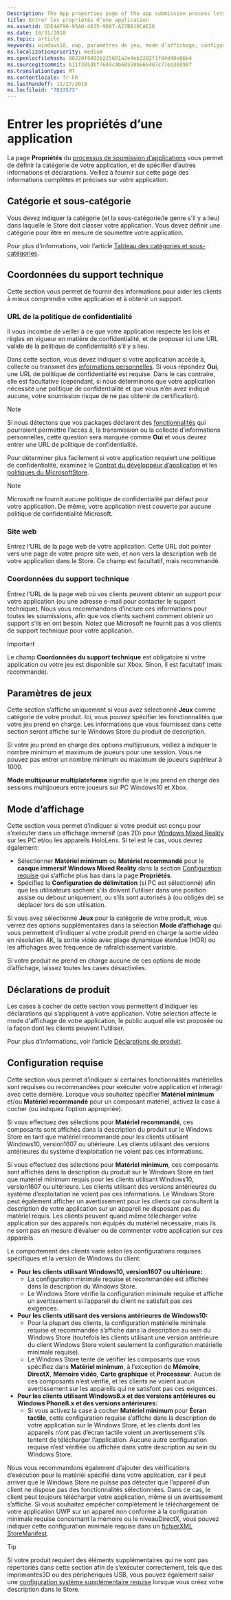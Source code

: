 ```yaml
---
Description: The App properties page of the app submission process lets you define your app's category and indicate hardware preferences or other declarations.
title: Entrer les propriétés d’une application
ms.assetid: CDE4AF96-95A0-4635-9D07-A27B810CAE26
ms.date: 10/31/2018
ms.topic: article
keywords: windows10, uwp, paramètres de jeu, mode d’affichage, configuration requise, configuration matérielle requise, matériel minimum, matériel recommandé, politique de confidentialité, coordonnées du support technique, site web de l’application, support
ms.localizationpriority: medium
ms.openlocfilehash: 80220f8402b225691a2e4eb3202f1f04d48e06b4
ms.sourcegitcommit: b11f305dbf7649c4b68550b666487c77ea30d98f
ms.translationtype: MT
ms.contentlocale: fr-FR
ms.lasthandoff: 11/27/2018
ms.locfileid: "7833573"
---
```

# <a name="enter-app-properties"></a>Entrer les propriétés d’une application

La page **Propriétés** du [processus de soumission d’applications](app-submissions.md) vous permet de définir la catégorie de votre application, et de spécifier d’autres informations et déclarations. Veillez à fournir sur cette page des informations complètes et précises sur votre application.


## <a name="category-and-subcategory"></a>Catégorie et sous-catégorie

Vous devez indiquer la catégorie (et la sous-catégorie/le genre s'il y a lieu) dans laquelle le Store doit classer votre application. Vous devez définir une catégorie pour être en mesure de soumettre votre application.

Pour plus d’informations, voir l’article [Tableau des catégories et sous-catégories](category-and-subcategory-table.md).


## <a name="support-info"></a>Coordonnées du support technique

Cette section vous permet de fournir des informations pour aider les clients à mieux comprendre votre application et à obtenir un support.

### <a name="privacy-policy-url"></a>URL de la politique de confidentialité

Il vous incombe de veiller à ce que votre application respecte les lois et règles en vigueur en matière de confidentialité, et de proposer ici une URL valide de la politique de confidentialité s’il y a lieu.

Dans cette section, vous devez indiquer si votre application accède à, collecte ou transmet des [informations personnelles](https://docs.microsoft.com/legal/windows/agreements/store-policies#105-personal-information). Si vous répondez **Oui**, une URL de politique de confidentialité est requise. Dans le cas contraire, elle est facultative (cependant, si nous déterminons que votre application nécessite une politique de confidentialité et que vous n’en avez indiqué aucune, votre soumission risque de ne pas obtenir de certification).

> [!NOTE]
> Si nous détectons que vos packages déclarent des [fonctionnalités](../packaging/app-capability-declarations.md) qui pourraient permettre l’accès à, la transmission ou la collecte d’informations personnelles, cette question sera marquée comme **Oui** et vous devrez entrer une URL de politique de confidentialité.

Pour déterminer plus facilement si votre application requiert une politique de confidentialité, examinez le [Contrat du développeur d’application](https://docs.microsoft.com/legal/windows/agreements/app-developer-agreement) et les [politiques du MicrosoftStore](https://docs.microsoft.com/legal/windows/agreements/store-policies#105-personal-information). 

> [!NOTE]
> Microsoft ne fournit aucune politique de confidentialité par défaut pour votre application. De même, votre application n’est couverte par aucune politique de confidentialité Microsoft. 


### <a name="website"></a>Site web

Entrez l’URL de la page web de votre application. Cette URL doit pointer vers une page de votre propre site web, et non vers la description web de votre application dans le Store. Ce champ est facultatif, mais recommandé.

### <a name="support-contact-info"></a>Coordonnées du support technique

Entrez l’URL de la page web où vos clients peuvent obtenir un support pour votre application (ou une adresse e-mail pour contacter le support technique). Nous vous recommandons d’inclure ces informations pour toutes les soumissions, afin que vos clients sachent comment obtenir un support s’ils en ont besoin. Notez que Microsoft ne fournit pas à vos clients de support technique pour votre application.

> [!IMPORTANT]
> Le champ **Coordonnées du support technique** est obligatoire si votre application ou votre jeu est disponible sur Xbox. Sinon, il est facultatif (mais recommandé).


## <a name="game-settings"></a>Paramètres de jeux

Cette section s’affiche uniquement si vous avez sélectionné **Jeux** comme catégorie de votre produit. Ici, vous pouvez spécifier les fonctionnalités que votre jeu prend en charge. Les informations que vous fournissez dans cette section seront affiche sur le Windows Store du produit de description.

Si votre jeu prend en charge des options multijoueurs, veillez à indiquer le nombre minimum et maximum de joueurs pour une session. Vous ne pouvez pas entrer un nombre minimum ou maximum de joueurs supérieur à 1000.

**Mode multijoueur multiplateforme** signifie que le jeu prend en charge des sessions multijoueurs entre joueurs sur PC Windows10 et Xbox.


## <a name="display-mode"></a>Mode d’affichage

Cette section vous permet d’indiquer si votre produit est conçu pour s’exécuter dans un affichage immersif (pas 2D) pour [Windows Mixed Reality](https://developer.microsoft.com/windows/mixed-reality) sur les PC et/ou les appareils HoloLens. Si tel est le cas, vous devrez également:
- Sélectionner **Matériel minimum** ou **Matériel recommandé** pour le **casque immersif Windows Mixed Reality** dans la section [Configuration requise](#system-requirements) qui s’affiche plus bas dans la page **Propriétés**.
- Spécifiez la **Configuration de délimitation** (si PC est sélectionné) afin que les utilisateurs sachent s’ils doivent l'utiliser dans une position assise ou debout uniquement, ou s’ils sont autorisés à (ou obligés de) se déplacer lors de son utilisation. 

Si vous avez sélectionné **Jeux** pour la catégorie de votre produit, vous verrez des options supplémentaires dans la sélection **Mode d’affichage** qui vous permettent d’indiquer si votre produit prend en charge la sortie vidéo en résolution 4K, la sortie vidéo avec plage dynamique étendue (HDR) ou les affichages avec fréquence de rafraîchissement variable.

Si votre produit ne prend en charge aucune de ces options de mode d’affichage, laissez toutes les cases désactivées.


## <a name="product-declarations"></a>Déclarations de produit

Les cases à cocher de cette section vous permettent d’indiquer les déclarations qui s’appliquent à votre application. Votre sélection affecte le mode d'affichage de votre application, le public auquel elle est proposée ou la façon dont les clients peuvent l'utiliser.

Pour plus d’informations, voir l’article [Déclarations de produit](app-declarations.md).

## <a name="system-requirements"></a>Configuration requise

Cette section vous permet d’indiquer si certaines fonctionnalités matérielles sont requises ou recommandées pour exécuter votre application et interagir avec cette dernière. Lorsque vous souhaitez spécifier **Matériel minimum** et/ou **Matériel recommandé** pour un composant matériel, activez la case à cocher (ou indiquez l’option appropriée).

Si vous effectuez des sélections pour **Matériel recommandé**, ces composants sont affichés dans la description du produit sur le Windows Store en tant que matériel recommandé pour les clients utilisant Windows10, version1607 ou ultérieure. Les clients utilisant des versions antérieures du système d’exploitation ne voient pas ces informations.

Si vous effectuez des sélections pour **Matériel minimum**, ces composants sont affichés dans la description du produit sur le Windows Store en tant que matériel minimum requis pour les clients utilisant Windows10, version1607 ou ultérieure. Les clients utilisant des versions antérieures du système d’exploitation ne voient pas ces informations. Le Windows Store peut également afficher un avertissement pour les clients qui consultent la description de votre application sur un appareil ne disposant pas du matériel requis. Les clients peuvent quand même télécharger votre application sur des appareils non équipés du matériel nécessaire, mais ils ne sont pas en mesure d’évaluer ou de commenter votre application sur ces appareils. 

Le comportement des clients varie selon les configurations requises spécifiques et la version de Windows du client:

- **Pour les clients utilisant Windows10, version1607 ou ultérieure:**
     - La configuration minimale requise et recommandée est affichée dans la description du Windows Store.
     - Le Windows Store vérifie la configuration minimale requise et affiche un avertissement si l’appareil du client ne satisfait pas ces exigences.
- **Pour les clients utilisant des versions antérieures de Windows10:**
     - Pour la plupart des clients, la configuration matérielle minimale requise et recommandée s’affiche dans la description au sein du Windows Store (toutefois les clients utilisant une version antérieure du client Windows Store voient seulement la configuration matérielle minimale requise).
     - Le Windows Store tente de vérifier les composants que vous spécifiez dans **Matériel minimum**, à l’exception de **Mémoire**, **DirectX**, **Mémoire vidéo**, **Carte graphique** et **Processeur**. Aucun de ces composants n’est vérifié, et les clients ne voient aucun avertissement sur les appareils qui ne satisfont pas ces exigences. 
- **Pour les clients utilisant Windows8.x et des versions antérieures ou Windows Phone8.x et des versions antérieures:**
     - Si vous activez la case à cocher **Matériel minimum** pour **Écran tactile**, cette configuration requise s’affiche dans la description de votre application sur le Windows Store, et les clients dont les appareils n’ont pas d’écran tactile voient un avertissement s’ils tentent de télécharger l’application. Aucune autre configuration requise n’est vérifiée ou affichée dans votre description au sein du Windows Store.

Nous vous recommandons également d’ajouter des vérifications d’exécution pour le matériel spécifié dans votre application, car il peut arriver que le Windows Store ne puisse pas détecter que l’appareil d’un client ne dispose pas des fonctionnalités sélectionnées. Dans ce cas, le client peut toujours télécharger votre application, même si un avertissement s’affiche. Si vous souhaitez empêcher complètement le téléchargement de votre application UWP sur un appareil non conforme à la configuration minimale requise concernant la mémoire ou le niveauDirectX, vous pouvez indiquer cette configuration minimale requise dans un [fichierXML StoreManifest](https://docs.microsoft.com/uwp/schemas/storemanifest/storemanifestschema2015/schema-root).

> [!TIP]
> Si votre produit requiert des éléments supplémentaires qui ne sont pas répertoriés dans cette section afin de s’exécuter correctement, tels que des imprimantes3D ou des périphériques USB, vous pouvez également saisir une [configuration système supplémentaire requise](create-app-store-listings.md#additional-system-requirements) lorsque vous créez votre description dans le Store.






